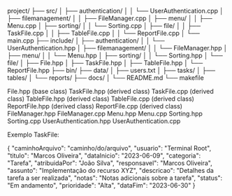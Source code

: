 project/
├── src/
│   ├── authentication/
│   │   └── UserAuthentication.cpp
│   ├── filemanagement/
│   │   ├── FileManager.cpp
│   ├── menu/
│   │   ├── Menu.cpp
│   ├── sorting/
│   │   └── Sorting.cpp
│   ├── file/
│   │   ├── TaskFile.cpp
│   │   ├── TableFile.cpp
│   │   └── ReportFile.cpp
│   └── main.cpp
├── include/
│   ├── authentication/
│   │   └── UserAuthentication.hpp
│   ├── filemanagement/
│   │   └── FileManager.hpp
│   ├── menu/
│   │   └── Menu.hpp
│   ├── sorting/
│   │   └── Sorting.hpp
│   └── file/
│       ├── File.hpp
│       ├── TaskFile.hpp
│       ├── TableFile.hpp
│       └── ReportFile.hpp
├── bin/
├── data/
│   ├── users.txt
│   ├── tasks/
│   ├── tables/
│   └── reports/
├── docs/
│   └── README.md
└── makefile


File.hpp (base class)
TaskFile.hpp (derived class)
TaskFile.cpp (derived class)
TableFile.hpp (derived class)
TableFile.cpp (derived class)
ReportFile.hpp (derived class)
ReportFile.cpp (derived class)
FileManager.hpp
FileManager.cpp
Menu.hpp
Menu.cpp
Sorting.hpp
Sorting.cpp
UserAuthentication.hpp
UserAuthentication.cpp


Exemplo TaskFile:

{
  "caminhoArquivo": "caminho/do/arquivo",
  "usuario": "Terminal Root",
  "titulo": "Marcos Oliveira",
  "dataInicio": "2023-06-09",
  "categoria": "Tarefa",
  "atribuidaPor": "João Silva",
  "responsavel": "Marcos Oliveira",
  "assunto": "Implementação do recurso XYZ",
  "descricao": "Detalhes da tarefa a ser realizada",
  "notas": "Notas adicionais sobre a tarefa",
  "status": "Em andamento",
  "prioridade": "Alta",
  "dataFim": "2023-06-30"
}

